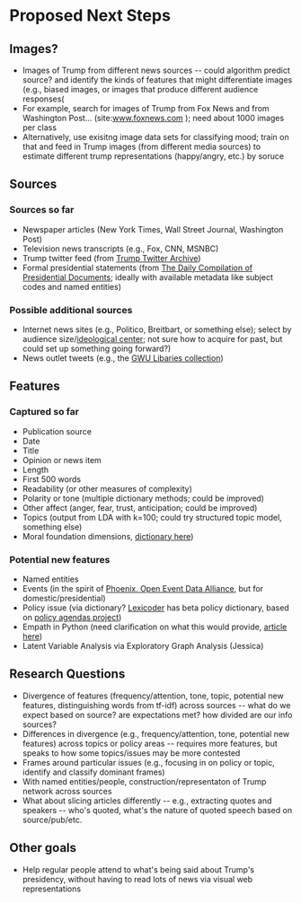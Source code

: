 # Proposed Next Steps

## Images?

* Images of Trump from different news sources -- could algorithm predict source? and identify the kinds of features that might differentiate images (e.g., biased images, or images that produce different audience responses(
* For example, search for images of Trump from Fox News and from Washington Post... (site:www.foxnews.com <trump>); need about 1000 images per class
* Alternatively, use exisitng image data sets for classifying mood; train on that and feed in Trump images (from different media sources) to estimate different trump representations (happy/angry, etc.) by soruce

## Sources

### Sources so far

* Newspaper articles (New York Times, Wall Street Journal, Washington Post)
* Television news transcripts (e.g., Fox, CNN, MSNBC)
* Trump twitter feed (from [Trump Twitter Archive](http://www.trumptwitterarchive.com/))
* Formal presidential statements (from [The Daily Compilation of Presidential Documents](https://www.gpo.gov/fdsys/browse/collection.action?collectionCode=CPD&browsePath=2017&isCollapsed=false&leafLevelBrowse=false&ycord=0); ideally with available metadata like subject codes and named entities)

### Possible additional sources

* Internet news sites (e.g., Politico, Breitbart, or something else); select by audience size/[ideological center](http://www.pewresearch.org/pj_14-10-21_mediapolarization-08-2/); not sure how to acquire for past, but could set up something going forward?)
* News outlet tweets (e.g., the [GWU Libaries collection](https://dataverse.harvard.edu/dataset.xhtml?persistentId=doi:10.7910/DVN/2FIFLH))

## Features

### Captured so far

* Publication source
* Date
* Title
* Opinion or news item
* Length
* First 500 words
* Readability (or other measures of complexity)
* Polarity or tone (multiple dictionary methods; could be improved)
* Other affect (anger, fear, trust, anticipation; could be improved)
* Topics (output from LDA with k=100; could try structured topic model, something else)
* Moral foundation dimensions, [dictionary here](http://moralfoundations.org/sites/default/files/files/downloads/moral%20foundations%20dictionary.dic))

### Potential new features

* Named entities
* Events (in the spirit of [Phoenix, Open Event Data Alliance](http://phoenixdata.org/), but for domestic/presidential)
* Policy issue (via dictionary? [Lexicoder](http://www.lexicoder.com/) has beta policy dictionary, based on [policy agendas project](http://www.comparativeagendas.net/))
* Empath in Python (need clarification on what this would provide, [article here](https://hci.stanford.edu/publications/2016/ethan/empath-chi-2016.pdf))
* Latent Variable Analysis via Exploratory Graph Analysis (Jessica)

## Research Questions

* Divergence of features (frequency/attention, tone, topic, potential new features, distinguishing words from tf-idf) across sources -- what do we expect based on source? are expectations met? how divided are our info sources?
* Differences in divergence (e.g., frequency/attention, tone, potential new features) across topics or policy areas -- requires more features, but speaks to how some topics/issues may be more contested
* Frames around particular issues (e.g., focusing in on policy or topic, identify and classify dominant frames)
* With named entities/people, construction/representaton of Trump network across sources
* What about slicing articles differently -- e.g., extracting quotes and speakers -- who's quoted, what's the nature of quoted speech based on source/pub/etc.

## Other goals
 
* Help regular people attend to what's being said about Trump's presidency, without having to read lots of news via visual web representations

 

